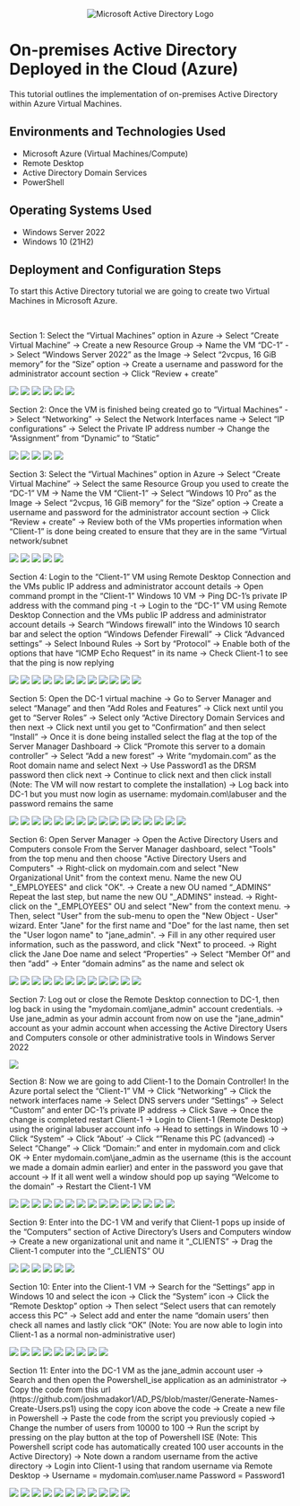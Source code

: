 <p align="center">
<img src="https://i.imgur.com/pU5A58S.png" alt="Microsoft Active Directory Logo"/>
</p>

<h1>On-premises Active Directory Deployed in the Cloud (Azure)</h1>
This tutorial outlines the implementation of on-premises Active Directory within Azure Virtual Machines.<br />

<h2>Environments and Technologies Used</h2>

- Microsoft Azure (Virtual Machines/Compute)
- Remote Desktop
- Active Directory Domain Services
- PowerShell

<h2>Operating Systems Used </h2>

- Windows Server 2022
- Windows 10 (21H2)

<h2>Deployment and Configuration Steps</h2>

<p>To start this Active Directory tutorial we are going to create two Virtual Machines in Microsoft Azure.
</p>
<p>
</p>
<br />
<p>Section 1: Select the “Virtual Machines” option in Azure -> Select “Create Virtual Machine” -> Create a new Resource Group -> Name the VM “DC-1” -> Select “Windows Server 2022” as the Image -> Select “2vcpus, 16 GiB memory” for the “Size” option -> Create a username and password for the administrator account section -> Click “Review + create”</p>
<img src="https://i.gyazo.com/e6a9e290e25895dc34d4e02d354ce40b.png">
<img src="https://i.gyazo.com/d2fee5c127c16f240c64fc22addabeb3.png">
<img src="https://i.gyazo.com/30ddb13bc9a509331963818d763f0be1.png">
<img src="https://i.gyazo.com/d0aa64b7d15ae739868fcbe3c515a09f.png">
<img src="https://i.gyazo.com/142bdf7bba1856b23b5d6bc7287ff0ce.png">
<img src="https://i.gyazo.com/82b68c920f205e3635850a113b6d3ea7.png">
<p>
<p>Section 2: Once the VM is finished being created go to “Virtual Machines” -> Select “Networking” -> Select the Network Interfaces name -> Select “IP configurations” -> Select the Private IP address number -> Change the “Assignment” from “Dynamic” to “Static”</p>
<img src="https://i.gyazo.com/5189f0830049f96b8ea7a0c4355cba4e.png">
<img src="https://i.gyazo.com/086ace2f525faa3a7f8350d446a8af5f.png">
<img src="https://i.gyazo.com/4b7e95fe3c54d9c14de1beba915c441f.png">
<img src="https://i.gyazo.com/79edeede8dc27f725e7c5c4366bc94eb.png">
<img src="https://i.gyazo.com/82b2f02c71057357183691c34bb9c097.png">
<p>Section 3: Select the “Virtual Machines” option in Azure ->  Select “Create Virtual Machine” -> Select the same Resource Group you used to create the “DC-1” VM -> Name the VM “Client-1” -> Select “Windows 10 Pro” as the Image -> Select “2vcpus, 16 GiB memory” for the “Size” option -> Create a username and password for the administrator account section -> Click “Review + create” -> Review both of the VMs properties information when “Client-1” is done being created to ensure that they are in the same “Virtual network/subnet</p>
<img src="https://i.gyazo.com/42530219f21d00948f71f5b2f10e4639.png">
<img src="https://i.gyazo.com/aad925bf3119f50a3fc73bcaf1c0179a.png">
<img src="https://i.gyazo.com/c9fd3e9c824d2313dd47dadd523fb070.png">
<img src="https://i.gyazo.com/33a58fc9bda355e1392c241498ba7c69.png">
<img src="https://i.gyazo.com/925f7743bc5da56465ef21a801465dda.png">
<p>Section 4: Login to the “Client-1” VM using Remote Desktop Connection and the VMs public IP address and administrator account details -> Open command prompt in the “Client-1” Windows 10 VM -> Ping DC-1’s private IP address with the command ping -t <ip address> -> Login to the “DC-1” VM using Remote Desktop Connection and the VMs public IP address and administrator account details -> Search “Windows firewall” into the Windows 10 search bar and select the option “Windows Defender Firewall” -> Click “Advanced settings” -> Select Inbound Rules -> Sort by “Protocol” -> Enable both of the options that have “ICMP Echo Request” in its name -> Check Client-1 to see that the ping is now replying</p>
<img src="https://i.gyazo.com/e4c5cb0d06a36fdfe7ba92f475f3c8c9.png">
<img src="https://i.gyazo.com/95b326db5c13069115cd39fc63ac9bdb.png">
<img src="https://i.gyazo.com/4c957e955bd196a3e22fdff5f76616c1.png">
<img src="https://i.gyazo.com/1bc4737ed9f42402654a510e5b10ffbf.png">
<img src="https://i.gyazo.com/f23a167b54da56e650c42865ffd9f0fa.png">
<img src="https://i.gyazo.com/d7b8aa39253ad6bb9373f95fc04f9ccf.png">
<img src="https://i.gyazo.com/5836b6c5fee146d1da607f5e5d952524.png">
<img src="https://i.gyazo.com/643d195d5c376f8ab07b4cd87357a027.png">
<img src="https://i.gyazo.com/fab7aa0cbeb4d33b8af0c3e972d875d6.png">
<img src="https://i.gyazo.com/2eac7fe96eeca8178cd97d05b119856f.png">
<img src="https://i.gyazo.com/927900553ef274cf44e4c87f9ef8610d.png">
<img src="https://i.gyazo.com/2c426c65fb8632beccf55065a8649382.png">
<p>Section 5: Open the DC-1 virtual machine -> Go to Server Manager and select “Manage” and then “Add Roles and Features” -> Click next until you get to “Server Roles” -> Select only “Active Directory Domain Services and then next -> Click next until you get to “Confirmation” and then select “Install” -> Once it is done being installed select the flag at the top of the Server Manager Dashboard -> Click “Promote this server to a domain controller” -> Select “Add a new forest” -> Write “mydomain.com” as the Root domain name and select Next -> Use Password1 as the DRSM password then click next -> Continue to click next and then click install (Note: The VM will now restart to complete the installation) -> Log back into DC-1 but you must now login as username: mydomain.com\labuser and the password remains the same</p>
<img src="https://i.gyazo.com/002cce0a04acb7e5a6acb87c204f7ca9.png">
<img src="https://i.gyazo.com/7429f203fbc6e96d232e8deeacb1a6b0.png">
<img src="https://i.gyazo.com/bcb02728fb6abd8997b017e222f27564.png">
<img src="https://i.gyazo.com/2b0d4d16cd68c28a531de8cb8daf243d.png">
<img src="https://i.gyazo.com/4f1c4c9992ab8fcad64e04f8bff16408.png">
<img src="https://i.gyazo.com/bc41685accdbfdf8d9d1543264f3f2e2.png">
<img src="https://i.gyazo.com/5251ce4b4b683d7641e4d5621f67d192.png">
<img src="https://i.gyazo.com/0a6eaf91ad9611e6f276fb3f0c97e916.png">
<img src="https://i.gyazo.com/6535686817371af63bd9e08269112ccd.png">
<img src="https://i.gyazo.com/7c31f9fc22750ba9950d9373c4622e9b.png">
<img src="https://i.gyazo.com/18e067bced007e3dbc2b110157a3a2c9.png">
<img src="https://i.gyazo.com/0c9324f96fac859e4854f71d05ef3e70.png">
<img src="https://i.gyazo.com/0a7b004bb24c08d2d76d671f8609377f.png">
<img src="https://i.gyazo.com/d1121eca0c6e5236b2091507f94fff19.png">
<img src="https://i.gyazo.com/6417933072f0b01223a8b29c684f3b9a.png">
<img src="https://i.gyazo.com/7ac566fa9cc2172d7c16210b3e7775e0.png">
<p>Section 6: Open Server Manager -> Open the Active Directory Users and Computers console
From the Server Manager dashboard, select "Tools" from the top menu and then choose "Active Directory Users and Computers" -> Right-click on mydomain.com and select "New Organizational Unit" from the context menu. Name the new OU "_EMPLOYEES" and click "OK". -> Create a new OU named “_ADMINS” Repeat the last step, but name the new OU "_ADMINS" instead. -> Right-click on the "_EMPLOYEES" OU and select "New" from the context menu. -> Then, select "User" from the sub-menu to open the "New Object - User" wizard. Enter "Jane" for the first name and "Doe" for the last name, then set the "User logon name" to "jane_admin". -> Fill in any other required user information, such as the password, and click "Next" to proceed. -> Right click the Jane Doe name and select “Properties” -> Select “Member Of” and then “add” -> Enter “domain admins” as the name and select ok</p>
<img src="https://i.gyazo.com/c64dff3a2971baa69b4a52aa130c054e.png">
<img src="https://i.gyazo.com/c58b9a0574c90f044241a6d0b8d7e49c.png">
<img src="https://i.gyazo.com/68ed6f39cf2b674246ad827277e41d2f.png">
<img src="https://i.gyazo.com/70cdbd2bd7d2e47e9010c24deeb9f8af.png">
<img src="https://i.gyazo.com/e3207416b0bfc288e936372b3e7290d4.png">
<img src="https://i.gyazo.com/4ed6584a87bf20bbc825bd76141599f7.png">
<img src="https://i.gyazo.com/b6c6d539f41855f70cdd69fbfeef92eb.png">
<img src="https://i.gyazo.com/d154ea8ba76acf37da305a9b67d488eb.png">
<img src="https://i.gyazo.com/f8a68944b07ee1c639ac71fba342fb48.png">
<img src="https://i.gyazo.com/62f542526d4c69f70dba813a2317e325.png">
<img src="https://i.gyazo.com/60e628202b239b318f6d2232d6971215.png">
<img src="https://i.gyazo.com/de538fed61a7b9b596335dc82cda503b.png">
<p>Section 7: Log out or close the Remote Desktop connection to DC-1, then log back in using the "mydomain.com\jane_admin" account credentials. -> Use jane_admin as your admin account from now on use the "jane_admin" account as your admin account when accessing the Active Directory Users and Computers console or other administrative tools in Windows Server 2022</p>
<img src="https://i.gyazo.com/c979e21e87be68c7a628025332b2b9a9.png">
<p>Section 8: Now we are going to add Client-1 to the Domain Controller! In the Azure portal select the “Client-1” VM -> Click “Networking” -> Click the network interfaces name ->  Select DNS servers under “Settings” -> Select “Custom” and enter DC-1’s private IP address -> Click Save -> Once the change is completed restart Client-1 -> Login to Client-1 (Remote Desktop) using the original labuser account info -> Head to settings in Windows 10 -> Click “System” -> Click “About’ -> Click “”Rename this PC (advanced) -> Select “Change” -> Click “Domain:” and enter in mydomain.com and click OK -> Enter mydomain.com\jane_admin as the username (this is the account we made a domain admin earlier) and enter in the password you gave that account -> If it all went well a window should pop up saying “Welcome to the domain” -> Restart the Client-1 VM</p>
<img src="https://i.gyazo.com/c979e21e87be68c7a628025332b2b9a9.png">
<img src="https://i.gyazo.com/a98a7bcd9b19e4e0491fe720870c577f.png">
<img src="https://i.gyazo.com/d5cd5c3d4aba68e5c4ecdd44c538ab51.png">
<img src="https://i.gyazo.com/a065dc5877eb4cfe865d9d2f1925a3ca.png">
<img src="https://i.gyazo.com/0fca136cad3e0912f15c6e47ad14e755.png">
<img src="https://i.gyazo.com/3edaa86a9e7b51d9a349d57f736cf5d7.png">
<img src="https://i.gyazo.com/7f0c8180e5466171006c9d168413530d.png">
<img src="https://i.gyazo.com/87827edf789e906e599d43a70005f527.png">
<img src="https://i.gyazo.com/dcbb9983c3cfff76c4c29d18d7b4d53c.png">
<img src="https://i.gyazo.com/3fcd9e3541defc94d363d666e8744b04.png">
<img src="https://i.gyazo.com/a39c327c8eff1885d49a2a3dc9877ee3.png">
<img src="https://i.gyazo.com/59017ee6a5ca842ea6035576b9ac4f0c.png">
<img src="https://i.gyazo.com/d2a7ce453b03b81d62b209093a398705.png">
<img src="https://i.gyazo.com/8ea2735d809a568807a0de7f78240293.png">
<img src="https://i.gyazo.com/a1c9440445fb1c13923927f5d1aa6d62.png">
<p>Section 9: Enter into the DC-1 VM and verify that Client-1 pops up inside of the “Computers” section of Active Directory’s Users and Computers window -> Create a new organizational unit and name it “_CLIENTS” -> Drag the Client-1 computer into the “_CLIENTS” OU</p>
<img src="https://i.gyazo.com/2fc06e2dcd31240b7b1080d2a9aee8f9.png">
<img src="https://i.gyazo.com/3ce843e3d594c8036bdfd3e843023e5f.png">
<img src="https://i.gyazo.com/b8b3f13de5d4c39f907bcbfc5579b73f.png">
<img src="https://i.gyazo.com/b5e29f354edce07682946122efd0cbda.png">
<img src="https://i.gyazo.com/ff4a0964af131c29e62c247c0be81f62.png">
<img src="https://i.gyazo.com/2e903d0d68c04d5f86c2ca135cd057f7.png">
<p>Section 10: Enter into the Client-1 VM -> Search for the “Settings” app in Windows 10 and select the icon -> Click the “System” icon -> Click the “Remote Desktop” option -> Then select “Select users that can remotely access this PC” -> Select add and enter the name “domain users’ then check all names and lastly click “OK” (Note: You are now able to login into Client-1 as a normal non-administrative user)</p>
<img src="https://i.gyazo.com/765a956354cc0bc75ca17edc7cbdcf37.png">
<img src="https://i.gyazo.com/afb3acced72fe804be47bcc3fd2fce85.png">
<img src="https://i.gyazo.com/337e28bb29d8217f1587c4cc9157fd41.png">
<img src="https://i.gyazo.com/b1998e7d86a5226e0d350db32fa13564.png">
<img src="https://i.gyazo.com/bfa215aba1544192eb9e1afaf753ae9c.png">
<img src="https://i.gyazo.com/3f43bc72b307d63ce4c8923b4190980e.png">
<img src="https://i.gyazo.com/64be22dfb4f72d8570569b062124603c.png">
<img src="https://i.gyazo.com/a3352675f4155482049e8b7c6518da32.png">
<img src="https://i.gyazo.com/6ed8df86109ea18246f4ed97b798b2ed.png">
<p>Section 11: Enter into the DC-1 VM as the jane_admin account user -> Search and then open the Powershell_ise application as an administrator -> Copy the code from this url (https://github.com/joshmadakor1/AD_PS/blob/master/Generate-Names-Create-Users.ps1) using the copy icon above the code -> Create a new file in Powershell -> Paste the code from the script you previously copied -> Change the number of users from 10000 to 100 -> Run the script by pressing on the play button at the top of Powershell ISE (Note: This Powershell script code has automatically created 100 user accounts in the Active Directory) -> Note down a random username from the active directory -> Login into Client-1 using that random username via Remote Desktop -> Username = mydomain.com\user.name Password = Password1</p>
<img src="https://i.gyazo.com/70226bfef483bf9221209da72fbcb897.png">
<img src="https://i.gyazo.com/4d5f709e2fa6a686b91dac5f7fb554a3.png">
<img src="https://i.gyazo.com/3b5432f7fa9ac6c2183c072e8ee1af23.png">
<img src="https://i.gyazo.com/d05ef2a94eecebb7e1669842bc00378c.png">
<img src="https://i.gyazo.com/a071b4c042073d3a2fa5a92f844d4fed.png">
<img src="https://i.gyazo.com/c8f49cef1c2873a7d2f8e08e96eff35f.png">
<img src="https://i.gyazo.com/3a20ec05a91c60da04c24ec68dd8363e.png">
<img src="https://i.gyazo.com/fa94f66111d0a5ff708b656e2fae1629.png">
<img src="https://i.gyazo.com/368f9ce60e3f68646368870466b0ade7.png">
<img src="https://i.gyazo.com/351932c46b537639d4fb39da2dd43c6f.png">
<img src="https://i.gyazo.com/f5cda273e15ebce56e055ad6f454dc9d.png">
